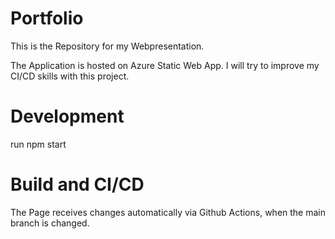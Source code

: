 # Portfolio
This is the Repository for my Webpresentation.

The Application is hosted on Azure Static Web App. I will try to improve my CI/CD skills with this project.


# Development

run npm start

# Build and CI/CD

The Page receives changes automatically via Github Actions, when the main branch is changed.



